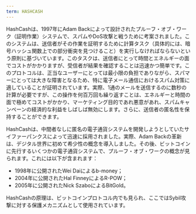 ```yaml
---
term: HASHCASH
---
```


HashCashは、1997年にAdam Backによって設計されたプルーフ・オブ・ワーク（証明作業）システムで、スパムやDoS攻撃と戦うために考案されました。このシステムは、送信者がその作業を証明するために計算タスク（具体的には、暗号ハッシュ関数上での部分衝突を見つけること）を実行しなければならないという原則に基づいています。このタスクは、送信者にとって時間とエネルギーの面でコストがかかりますが、受信者が結果を確認することは迅速かつ簡単です。このプロトコルは、正当なユーザーにとっては最小限の負担でありながら、スパマーにとっては大きな障害となるため、特に電子メール通信におけるスパム対策に適していることが証明されています。実際、1通のメールを送信するのに数秒の計算が必要ですが、この操作を何百万回も繰り返すことは、エネルギーと時間の面で極めてコストがかかり、マーケティング目的であれ悪意があれ、スパムキャンペーンの経済的な利益をしばしば無効にします。さらに、送信者の匿名性を保持することができます。

HashCashは、中間者なしに匿名の電子通貨システムを開発しようとしていたサイファーパンクスによって迅速に採用されました。実際、Adam Backの革新は、デジタル世界に初めて希少性の概念を導入しました。その後、ビットコインに先行するいくつかの電子通貨システムで、プルーフ・オブ・ワークの概念が見られます。これには以下が含まれます：
* 1998年に公開されたWei Daiによるb-money；
* 2004年に公開されたHal FinneyによるR-POW；
* 2005年に公開されたNick SzaboによるBitGold。

HashCashの原理は、ビットコインプロトコル内でも見られ、ここではSybil攻撃に対する保護メカニズムとして使用されています。